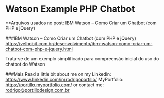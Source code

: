 # Watson Example PHP Chatbot
**Arquivos usados no post: IBM Watson – Como Criar um Chatbot (com PHP e jQuery)

###IBM Watson – Como Criar um Chatbot (com PHP e jQuery)
https://velhobit.com.br/desenvolvimento/ibm-watson-como-criar-um-chatbot-com-php-e-jquery.html

Trata-se de um exemplo simplificado para compreensão inicial do uso do chatbot do Watson

###Mais
Read a little bit about me on my Linkedin:
https://www.linkedin.com/in/rodrigoportillo/
MyPortfolio:
https://portillo.myportfolio.com/
or contact me: rodrigo@portillodesign.com.br
